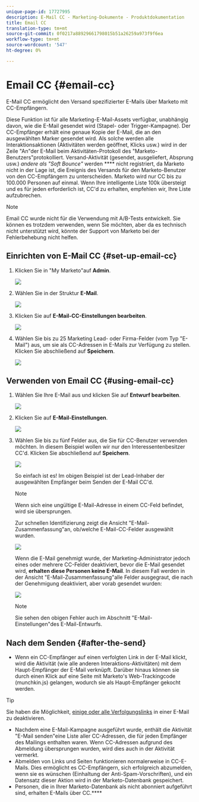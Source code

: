 ```yaml
---
unique-page-id: 17727995
description: E-Mail CC - Marketing-Dokumente - Produktdokumentation
title: Email CC
translation-type: tm+mt
source-git-commit: 0f0217a88929661798015b51a26259a973f9f6ea
workflow-type: tm+mt
source-wordcount: '547'
ht-degree: 0%

---
```



# Email CC {#email-cc}

E-Mail CC ermöglicht den Versand spezifizierter E-Mails über Marketo mit CC-Empfängern.

Diese Funktion ist für alle Marketing-E-Mail-Assets verfügbar, unabhängig davon, wie die E-Mail gesendet wird (Stapel- oder Trigger-Kampagne). Der CC-Empfänger erhält eine genaue Kopie der E-Mail, die an den ausgewählten Marker gesendet wird. Als solche werden alle Interaktionsaktionen (Aktivitäten werden geöffnet, Klicks usw.) wird in der Zeile &quot;An&quot;der E-Mail beim Aktivitäten-Protokoll des &quot;Marketo-Benutzers&quot;protokolliert. Versand-Aktivität (gesendet, ausgeliefert, Absprung usw.) _andere als &quot;Soft Bounce&quot;_ werden  **** nicht registriert, da Marketo nicht in der Lage ist, die Ereignis des Versands für den Marketo-Benutzer von den CC-Empfängern zu unterscheiden. Marketo wird nur CC bis zu 100.000 Personen auf einmal. Wenn Ihre intelligente Liste 100k übersteigt und es für jeden erforderlich ist, CC&#39;d zu erhalten, empfehlen wir, Ihre Liste aufzubrechen.

>[!NOTE]
>
>Email CC wurde nicht für die Verwendung mit A/B-Tests entwickelt. Sie können es trotzdem verwenden, wenn Sie möchten, aber da es technisch nicht unterstützt wird, könnte der Support von Marketo bei der Fehlerbehebung nicht helfen.

## Einrichten von E-Mail CC {#set-up-email-cc}

1. Klicken Sie in &quot;My Marketo&quot;auf **Admin**.

   ![](assets/one.png)

1. Wählen Sie in der Struktur **E-Mail**.

   ![](assets/two.png)

1. Klicken Sie auf **E-Mail-CC-Einstellungen bearbeiten**.

   ![](assets/three.png)

1. Wählen Sie bis zu 25 Marketing Lead- oder Firma-Felder (vom Typ &quot;E-Mail&quot;) aus, um sie als CC-Adressen in E-Mails zur Verfügung zu stellen. Klicken Sie abschließend auf **Speichern**.

   ![](assets/four.png)

## Verwenden von Email CC {#using-email-cc}

1. Wählen Sie Ihre E-Mail aus und klicken Sie auf **Entwurf bearbeiten**.

   ![](assets/five.png)

1. Klicken Sie auf **E-Mail-Einstellungen**.

   ![](assets/six.png)

1. Wählen Sie bis zu fünf Felder aus, die Sie für CC-Benutzer verwenden möchten. In diesem Beispiel wollen wir nur den Interessentenbesitzer CC&#39;d. Klicken Sie abschließend auf **Speichern**.

   ![](assets/seven.png)

   So einfach ist es! Im obigen Beispiel ist der Lead-Inhaber der ausgewählten Empfänger beim Senden der E-Mail CC&#39;d.

   >[!NOTE]
   >
   >Wenn sich eine ungültige E-Mail-Adresse in einem CC-Feld befindet, wird sie übersprungen.

   Zur schnellen Identifizierung zeigt die Ansicht &quot;E-Mail-Zusammenfassung&quot;an, ob/welche E-Mail-CC-Felder ausgewählt wurden.

   ![](assets/eight.png)

   Wenn die E-Mail genehmigt wurde, der Marketing-Administrator jedoch eines oder mehrere CC-Felder deaktiviert, bevor die E-Mail gesendet wird, **erhalten diese Personen keine E-Mail**. In diesem Fall werden in der Ansicht &quot;E-Mail-Zusammenfassung&quot;alle Felder ausgegraut, die nach der Genehmigung deaktiviert, aber vorab gesendet wurden:

   ![](assets/removal.png)

   >[!NOTE]
   >
   >Sie sehen den obigen Fehler auch im Abschnitt &quot;E-Mail-Einstellungen&quot;des E-Mail-Entwurfs.

## Nach dem Senden {#after-the-send}

* Wenn ein CC-Empfänger auf einen verfolgten Link in der E-Mail klickt, wird die Aktivität (wie alle anderen Interaktions-Aktivitäten) mit dem Haupt-Empfänger der E-Mail verknüpft. Darüber hinaus können sie durch einen Klick auf eine Seite mit Marketo&#39;s Web-Trackingcode (munchkin.js) gelangen, wodurch sie als Haupt-Empfänger gekocht werden.

>[!TIP]
>
>Sie haben die Möglichkeit, [einige oder alle Verfolgungslinks](/help/marketo/product-docs/email-marketing/general/functions-in-the-editor/disable-tracking-for-an-email-link.md) in einer E-Mail zu deaktivieren.

* Nachdem eine E-Mail-Kampagne ausgeführt wurde, enthält die Aktivität &quot;E-Mail senden&quot;eine Liste aller CC-Adressen, die für jeden Empfänger des Mailings enthalten waren. Wenn CC-Adressen aufgrund des Abmeldung übersprungen wurden, wird dies auch in der Aktivität vermerkt.
* Abmelden von Links und Seiten funktionieren normalerweise in CC-E-Mails. Dies ermöglicht es CC-Empfängern, sich erfolgreich abzumelden, wenn sie es wünschen (Einhaltung der Anti-Spam-Vorschriften), und ein Datensatz dieser Aktion wird in der Marketo-Datenbank gespeichert.
* Personen, die in Ihrer Marketo-Datenbank als nicht abonniert aufgeführt sind, erhalten E-Mails über CC.****
